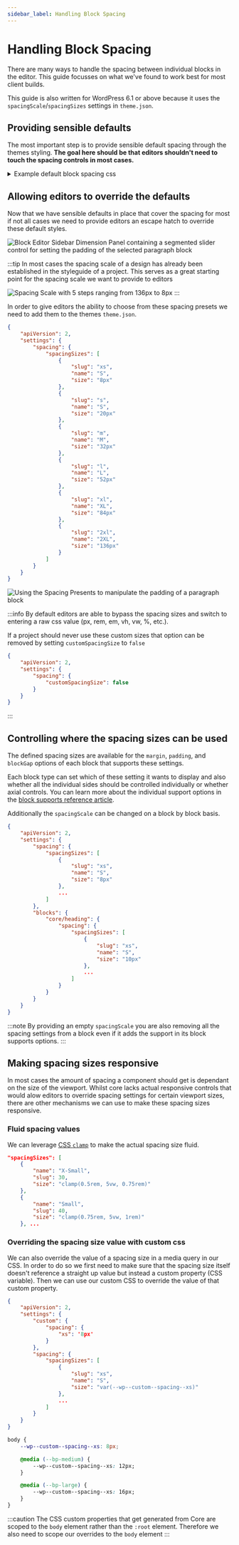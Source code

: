 ```yaml
---
sidebar_label: Handling Block Spacing
---
```


# Handling Block Spacing

There are many ways to handle the spacing between individual blocks in the editor. This guide focusses on what we've found to work best for most client builds.

This guide is also written for WordPress 6.1 or above because it uses the `spacingScale`/`spacingSizes` settings in `theme.json`.

## Providing sensible defaults

The most important step is to provide sensible default spacing through the themes styling. **The goal here should be that editors shouldn't need to touch the spacing controls in most cases.**

<details>

<summary>Example default block spacing css</summary>

```css
/* provide default spacing for all blocks */
.site-content > * {
	margin-top: var(--wp--custom--spacing--m);
}

/* increase top spacing of align wide blocks  */
.site-content > .alignwide {
	margin-top: var(--wp--custom--spacing--l);
}

/* increase top spacing of blocks following align wide blocks  */
.site-content > .alignwide + * {
	margin-top: var(--wp--custom--spacing--l);
}

/* increase top spacing of all align full blocks */
.site-content > .alignfull {
	margin-top: var(--wp--custom--spacing--xl);
}

/* increase top spacing of all blocks following align full blocks */
.site-content > .alignfull + * {
	margin-top: var(--wp--custom--spacing--xl);
}

/* remove spacing between two adjacent align full blocks */
.site-content > .alignfull + .alignfull {
	margin-top: 0;
}

/* add extra spacing for the last block on the page */
.site-content > :last-child {
	margin-bottom: var(--wp--custom--spacing--xl);
}

/*
 * remove bottom spacing from the last block
 * on the page if it is align full
 */
.site-content > :last-child.alignfull {
	margin-bottom: 0;
}
```

</details>

## Allowing editors to override the defaults

Now that we have sensible defaults in place that cover the spacing for most if not all cases we need to provide editors an escape hatch to override these default styles.

![Block Editor Sidebar Dimension Panel containing a segmented slider control for setting the padding of the selected paragraph block](../static/img/dimensions-panel.png)

:::tip
In most cases the spacing scale of a design has already been established in the styleguide of a project. This serves as a great starting point for the spacing scale we want to provide to editors

![Spacing Scale with 5 steps ranging from 136px to 8px](../static/img/design-styleguide-spacing-scale.png)
:::

In order to give editors the ability to choose from these spacing presets we need to add them to the themes `theme.json`.

```json title="theme.json"
{
	"apiVersion": 2,
	"settings": {
		"spacing": {
			"spacingSizes": [
				{
					"slug": "xs",
					"name": "S",
					"size": "8px"
				},
				{
					"slug": "s",
					"name": "S",
					"size": "20px"
				},
				{
					"slug": "m",
					"name": "M",
					"size": "32px"
				},
				{
					"slug": "l",
					"name": "L",
					"size": "52px"
				},
				{
					"slug": "xl",
					"name": "XL",
					"size": "84px"
				},
				{
					"slug": "2xl",
					"name": "2XL",
					"size": "136px"
				}
			]
		}
	}
}
```

![Using the Spacing Presents to manipulate the padding of a paragraph block](../static/img/spacing-presets-in-use.gif)

:::info
By default editors are able to bypass the spacing sizes and switch to entering a raw css value (px, rem, em, vh, vw, %, etc.).

If a project should never use these custom sizes that option can be removed by setting `customSpacingSize` to `false`

```json title="theme.json"
{
	"apiVersion": 2,
	"settings": {
		"spacing": {
			"customSpacingSize": false
		}
	}
}
```

:::

## Controlling where the spacing sizes can be used

The defined spacing sizes are available for the `margin`, `padding`, and `blockGap` options of each block that supports these settings.

Each block type can set which of these setting it wants to display and also whether all the individual sides should be controlled individually or whether axial controls. You can learn more about the individual support options in the [block supports reference article](../reference/Blocks/block-supports#spacing).

Additionally the `spacingScale` can be changed on a block by block basis.

```json title="theme.json"
{
	"apiVersion": 2,
	"settings": {
		"spacing": {
			"spacingSizes": [
				{
					"slug": "xs",
					"name": "S",
					"size": "8px"
				},
				...
			]
		},
		"blocks": {
			"core/heading": {
				"spacing": {
					"spacingSizes": [
						{
							"slug": "xs",
							"name": "S",
							"size": "10px"
						},
						...
					]
				}
			}
		}
	}
}
```

:::note
By providing an empty `spacingScale` you are also removing all the spacing settings from a block even if it adds the support in its block supports options.
:::

## Making spacing sizes responsive

In most cases the amount of spacing a component should get is dependant on the size of the viewport. Whilst core lacks actual responsive controls that would alow editors to override spacing settings for certain viewport sizes, there are other mechanisms we can use to make these spacing sizes responsive.

### Fluid spacing values

We can leverage [CSS `clamp`](https://developer.mozilla.org/en-US/docs/Web/CSS/clamp) to make the actual spacing size fluid.

```json
"spacingSizes": [
	{
		"name": "X-Small",
		"slug": 30,
		"size": "clamp(0.5rem, 5vw, 0.75rem)"
	},
	{
		"name": "Small",
		"slug": 40,
		"size": "clamp(0.75rem, 5vw, 1rem)"
	}, ...
```

### Overriding the spacing size value with custom css

We can also override the value of a spacing size in a media query in our CSS. In order to do so we first need to make sure that the spacing size itself doesn't reference a straight up value but instead a custom property (CSS variable). Then we can use our custom CSS to override the value of that custom property.

```json title="theme.json"
{
	"apiVersion": 2,
	"settings": {
		"custom": {
			"spacing": {
				"xs": '8px'
			}
		},
		"spacing": {
			"spacingSizes": [
				{
					"slug": "xs",
					"name": "S",
					"size": "var(--wp--custom--spacing--xs)"
				},
				...
			]
		}
	}
}
```

```css title="style.css"
body {
	--wp--custom--spacing--xs: 8px;

	@media (--bp-medium) {
		--wp--custom--spacing--xs: 12px;
	}

	@media (--bp-large) {
		--wp--custom--spacing--xs: 16px;
	}
}
```

:::caution
The CSS custom properties that get generated from Core are scoped to the `body` element rather than the `:root` element. Therefore we also need to scope our overrides to the `body` element
:::
